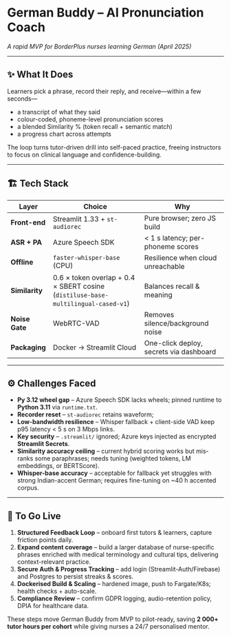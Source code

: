 # German Buddy – AI Pronunciation Coach  
*A rapid MVP for BorderPlus nurses learning German (April 2025)*  

---

## ✨ What It Does  
Learners pick a phrase, record their reply, and receive—within a few seconds—

* a transcript of what they said  
* colour-coded, phoneme-level pronunciation scores  
* a blended Similarity % (token recall + semantic match)  
* a progress chart across attempts  

The loop turns tutor-driven drill into self-paced practice, freeing instructors to focus on clinical language and confidence-building.

---

## 🏗 Tech Stack

| Layer | Choice | Why |
|-------|--------|-----|
| **Front-end** | Streamlit 1.33 + `st-audiorec` | Pure browser; zero JS build |
| **ASR + PA** | Azure Speech SDK | < 1 s latency; per-phoneme scores |
| **Offline** | `faster-whisper-base` (CPU) | Resilience when cloud unreachable |
| **Similarity** | 0.6 × token overlap + 0.4 × SBERT cosine (`distiluse-base-multilingual-cased-v1`) | Balances recall & meaning |
| **Noise Gate** | WebRTC-VAD | Removes silence/background noise |
| **Packaging** | Docker → Streamlit Cloud | One-click deploy, secrets via dashboard |

---

## ⚙️ Challenges Faced

* **Py 3.12 wheel gap** – Azure Speech SDK lacks wheels; pinned runtime to **Python 3.11** via `runtime.txt`.  
* **Recorder reset** – `st-audiorec` retains waveform;
* **Low-bandwidth resilience** – Whisper fallback + client-side VAD keep p95 latency < 5 s on 3 Mbps links.  
* **Key security** – `.streamlit/` ignored; Azure keys injected as encrypted **Streamlit Secrets**.  
* **Similarity accuracy ceiling** – current hybrid scoring works but mis-ranks some paraphrases; needs tuning (weighted tokens, LM embeddings, or BERTScore).  
* **Whisper-base accuracy** – acceptable for fallback yet struggles with strong Indian-accent German; requires fine-tuning on ~40 h accented corpus.

---

## 🚀 To Go Live 

1. **Structured Feedback Loop** – onboard first tutors & learners, capture friction points daily.  
2. **Expand content coverage** – build a larger database of nurse-specific phrases enriched with medical terminology and cultural tips, delivering context-relevant practice.  
3. **Secure Auth & Progress Tracking** – add login (Streamlit-Auth/Firebase) and Postgres to persist streaks & scores.  
4. **Dockerised Build & Scaling** – hardened image, push to Fargate/K8s; health checks + auto-scale.  
5. **Compliance Review** – confirm GDPR logging, audio-retention policy, DPIA for healthcare data.

These steps move German Buddy from MVP to pilot-ready, saving **2 000+ tutor hours per cohort** while giving nurses a 24/7 personalised mentor.
